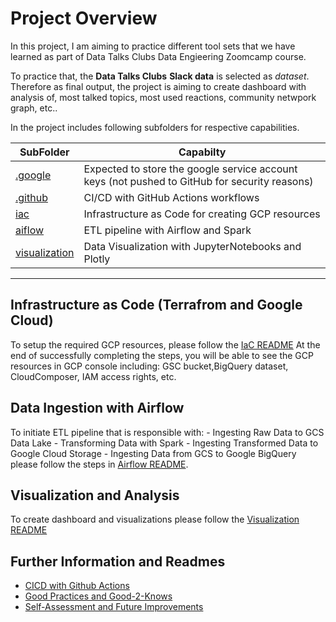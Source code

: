 # Project Overview

In this project, I am aiming to practice different tool sets that we have learned as part of Data Talks Clubs Data Engieering Zoomcamp course.

To practice that, the **Data Talks Clubs** **Slack data** is selected as *dataset*. Therefore as final output, the project is aiming to create dashboard with analysis of, most talked topics, most used reactions, community netwpork graph, etc..

In the project includes following subfolders for respective capabilities.

| SubFolder                         | Capabilty                                                                                     |
| ----------------------------------|----------------------------------------------------------                                     |
| [.google](./.google/)             | Expected to store the google service account keys (not pushed to GitHub for security reasons) |
| [.github](./.github/workflows)    | CI/CD with GitHub Actions workflows                      |
| [iac](./iac/)                     | Infrastructure as Code for creating GCP resources        |
| [aiflow](./airflow/)              | ETL pipeline  with Airflow and Spark                     |
| [visualization](./visualization/) | Data Visualization with JupyterNotebooks and Plotly      |

---
## Infrastructure as Code (Terrafrom and Google Cloud)

To setup the required GCP resources, please follow the [IaC README](./iac/README.md)
At the end of successfully completing the steps, you will be able to see the GCP resources in GCP console including: GSC bucket,BigQuery dataset, CloudComposer, IAM access rights, etc.


## Data Ingestion with Airflow

To initiate ETL pipeline that is responsible with:
    - Ingesting Raw Data to GCS Data Lake
    - Transforming Data with Spark
    - Ingesting Transformed Data to Google Cloud Storage
    - Ingesting Data from GCS to Google BigQuery
please follow the steps in [Airflow README](./airflow/README.md).

## Visualization and Analysis

To create dashboard and visualizations please follow the [Visualization README](./visualization/README.md)





## Further Information and Readmes
- [CICD with Github Actions](./docs/github-actions.md)
- [Good Practices and Good-2-Knows](./docs/good-2-knows.md)
- [Self-Assessment and Future Improvements](./docs/project-self-assesment.md)
